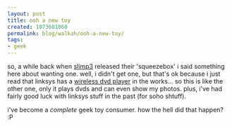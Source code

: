 ```yaml
---
layout: post
title: ooh a new toy
created: 1073601060
permalink: blog/walkah/ooh-a-new-toy/
tags:
- geek
---
```

<p>so, a while back when <a href="http://www.slimp3.com/">slimp3</a> released their 'squeezebox' i said something here about wanting one. well, i didn't get one, but that's ok because i just read that linksys has a <a href="http://biz.yahoo.com/prnews/040108/lath036_1.html">wireless dvd player</a> in the works... so this is like the other one, only it plays dvds and can even show my photos. plus, i've had fairly good luck with linksys stuff in the past (for soho shtuff).</p>

<p>i've become a <em>complete</em> geek toy consumer. how the hell did that happen? :P</p>
